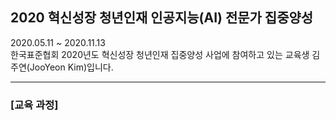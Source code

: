 ## 2020 혁신성장 청년인재 인공지능(AI) 전문가 집중양성
2020.05.11 ~ 2020.11.13 <br>
한국표준협회 2020년도 혁신성장 청년인재 집중양성 사업에 참여하고 있는 교육생 김주연(JooYeon Kim)입니다. <br>
<hr>
<h3>[교육 과정]</h3>

